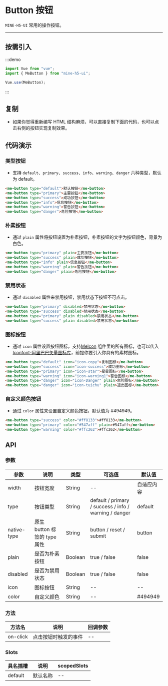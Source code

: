# Button 按钮

`MINE-H5-UI` 常用的操作按钮。

----

## 按需引入

:::demo

```JavaScript
import Vue from "vue";
import { MeButton } from "mine-h5-ui";

Vue.use(MeButton);
```

:::

## 复制

* 如果你觉得重新编写 HTML 结构麻烦，可以直接复制下面的代码，也可以点击右侧的按钮实现复制效果。

## 代码演示

### 类型按钮

* 支持 `default`、`primary`、`success`、`info`、`warning`、`danger` 六种类型，默认为 default。

```HTML
<me-button type="default">默认按钮</me-button>
<me-button type="primary">主要按钮</me-button>
<me-button type="success">成功按钮</me-button>
<me-button type="info">信息按钮</me-button>
<me-button type="warning">警告按钮</me-button>
<me-button type="danger">危险按钮</me-button>
```

### 朴素按钮

* 通过 `plain` 属性将按钮设置为朴素按钮，朴素按钮的文字为按钮颜色，背景为白色。

```HTML
<me-button type="primary" plain>主要按钮</me-button>
<me-button type="success" plain>成功按钮</me-button>
<me-button type="info" plain>信息按钮</me-button>
<me-button type="warning" plain>警告按钮</me-button>
<me-button type="danger" plain>危险按钮</me-button>
```

### 禁用状态

* 通过 `disabled` 属性来禁用按钮，禁用状态下按钮不可点击。

```HTML
<me-button type="primary" disabled>禁用状态</me-button>
<me-button type="success" disabled>禁用状态</me-button>
<me-button type="primary" plain disabled>禁用状态</me-button>
<me-button type="success" plain disabled>禁用状态</me-button>
```

### 图标按钮

* 通过 `icon` 属性设置按钮图标，支持[MeIcon](/doc/icon) 组件里的所有图标，也可以传入[Iconfont-阿里巴巴矢量图标库](https://www.iconfont.cn/)，前提你要引入你具有的素材图标。

```HTML
<me-button type="default" icon="icon-copy">复制图标</me-button>
<me-button type="success" icon="icon-success">成功图标</me-button>
<me-button type="primary" icon="icon-star">星星图标</me-button>
<me-button type="warning" icon="icon-warning1">警告图标</me-button>
<me-button type="danger" icon="icon-Danger" plain>危险图标</me-button>
<me-button type="danger" icon="icon-tuichu" plain>退出图标</me-button>
```

### 自定义颜色按钮

* 通过 `color` 属性来设置自定义颜色按钮，默认值为 #494949。

```HTML
<me-button type="success" color="#ff8133">#ff8133</me-button>
<me-button type="primary" color="#547aff" plain>#547aff</me-button>
<me-button type="warning" color="#ffc262">#ffc262</me-button>
```

## API

### 参数

| 参数        | 说明                         | 类型    | 可选值                                                | 默认值     |
|-------------|------------------------------|---------|-------------------------------------------------------|------------|
| width       | 按钮宽度                     | String  | --                                                    | 自适应内容 |
| type        | 按钮类型                     | String  | default / primary / success / info / warning / danger | default    |
| native-type | 原生 button 标签的 type 属性 | String  | button / reset / submit                               | button     |
| plain       | 是否为朴素按钮               | Boolean | true / false                                          | false      |
| disabled    | 是否为禁用状态               | Boolean | true / false                                          | false      |
| icon        | 图标按钮                     | String  | --                                                    | --         |
| color       | 自定义颜色                   | String  | --                                                    | #494949    |

### 方法

| 方法名   | 说明                 | 回调参数 |
|----------|----------------------|----------|
| on-click | 点击按钮时触发的事件 | --       |

### Slots

| 具名插槽 | 说明     | scopedSlots |
|----------|----------|-------------|
| default  | 默认名称 | --          |
